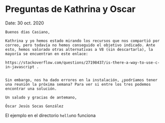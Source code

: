# Preguntas de Kathrina y Oscar

Date: 30 oct. 2020 

```
Buenos días Casiano,

Kathrina y yo hemos estado mirando los recursos que nos compartió por correo, pero todavía no hemos conseguido el objetivo indicado. Ante esto, hemos valorado otras alternativas a V8 (sin descartarla), la mayoría se encuentran en este enlace: 

https://stackoverflow.com/questions/27198437/is-there-a-way-to-use-c-in-javascript .


Sin embargo, nos ha dado errores en la instalación, ¿podríamos tener una reunión la próxima semana? Para ver si entre los tres podemos encontrar una solución. 

Un saludo y gracias de antemano,

Óscar Jesús Socas González
```


El ejemplo en el directorio `hello`no funciona

